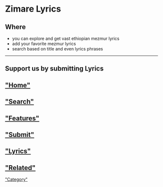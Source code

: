 # Zimare Lyrics 

## Where 
- you can explore and get vast ethiopian mezmur lyrics
- add your favorite mezmur lyrics
- search based on title and even lyrics phrases

-----------------------------------------
Support us by submitting Lyrics
-----------------------------------------
["Home"]("./src.assets/1.png")
-----------------------------------------
["Search"]("./src.assets/2.png")
-----------------------------------------
["Features"]("./src.assets/3.png")
-----------------------------------------
["Submit"]("./src.assets/4.png")
-----------------------------------------
["Lyrics"]("./src.assets/5.png")
-----------------------------------------
["Related"]("./src.assets/6.png")
-----------------------------------------
["Category"]("./src.assets/7.png")
